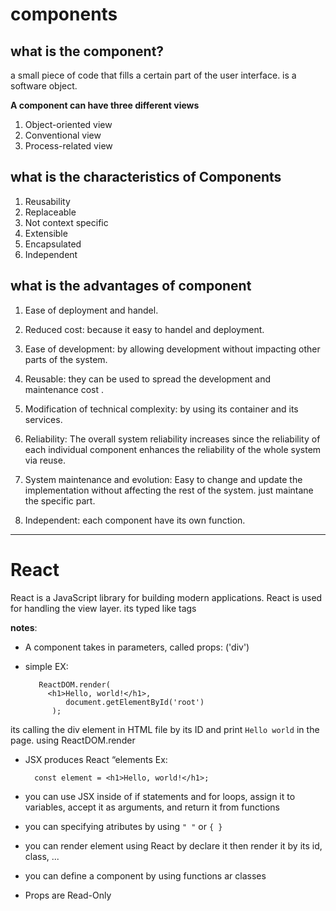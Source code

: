 # components

## what is the component?
a small piece of code that fills a certain part of the user interface. is a software object.

**A component can have three different views**

1. Object-oriented view
2. Conventional view
3. Process-related view

## what is the characteristics of Components
1. Reusability 
2. Replaceable 
3. Not context specific 
4. Extensible 
5. Encapsulated 
6. Independent


## what is the advantages of component
1. Ease of deployment and handel.

2. Reduced cost: because it easy to handel and deployment.

3. Ease of development: by allowing development without impacting other parts of the system.

4. Reusable: they can be used to spread the development and maintenance cost .

5. Modification of technical complexity: by using its container and its services.

6. Reliability: The overall system reliability increases since the reliability of each individual component enhances the reliability of the whole system via reuse.

7. System maintenance and evolution: Easy to change and update the implementation without affecting the rest of the system. just maintane the specific part.

8. Independent: each component have its own function.


-------------------------------------------------------



# React
React is a JavaScript library for building modern applications. React is used for handling the view layer. its typed like tags

**notes**:

- A component takes in parameters, called props: ('div')

- simple EX: 
   
         ReactDOM.render(
           <h1>Hello, world!</h1>,
               document.getElementById('root')
            );


its calling the div element in HTML file by its ID and print `Hello world` in the page. using ReactDOM.render

- JSX produces React “elements
   Ex:

        const element = <h1>Hello, world!</h1>;


-  you can use JSX inside of if statements and for loops, assign it to variables, accept it as arguments, and return it from functions
- you can specifying atributes by using `" "` or `{ }`
- you can render element using React by declare it then render it by its id, class, ...
- you can define a component by using functions ar classes
- Props are Read-Only